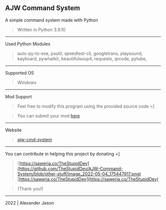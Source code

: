 AJW Command System
-------------------------------------------
A simple command system made with Python
>Written in Python 3.9.10
___________________________________________
Used Python Modules
>auto-py-to-exe, psutil, speedtest-cli, googletrans, playsound, keyboard, pywhatkit, beautifulsoup4, requests, qrcode, pytube, 
___________________________________________
Supported OS
>Windows
___________________________________________
Mod Support
>Feel free to modify this program using the provided source code =]

>You can submit your mod [here](https://forms.gle/TrN25mQdw7Ug3RJx7) 
___________________________________________
Website 
>[ajw-cmd-system](https://sites.google.com/view/ajw-cmd-system/) 
___________________________________________
You can contribute in helping this project by donating =]

>![https://saweria.co/TheStupidDev](https://github.com/TheStupidDev/AJW-Command-System/blob/other-stuff/image_2022-05-04_175447917.png)
[https://saweria.co/TheStupidDev](https://saweria.co/TheStupidDev) 

> (Thank you!) 

___________________________________________
2022 | Alexander Jason
